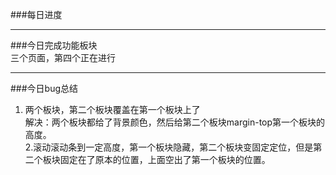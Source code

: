 ﻿###每日进度  ***  ###今日完成功能板块  三个页面，第四个正在进行  ***   ###今日bug总结 1. 两个板块，第二个板块覆盖在第一个板块上了  解决：两个板块都给了背景颜色，然后给第二个板块margin-top第一个板块的高度。    2.滚动滚动条到一定高度，第一个板块隐藏，第二个板块变固定定位，但是第二个板块固定在了原本的位置，上面空出了第一个板块的位置。
